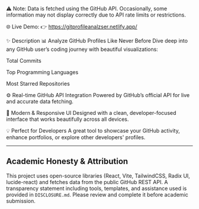 ⚠️ Note: Data is fetched using the GitHub API. Occasionally, some information may not display correctly due to API rate limits or restrictions.


🌐 Live Demo:
👉   https://gitprofileanalzser.netlify.app/

✨ Description
📊 Analyze GitHub Profiles Like Never Before
Dive deep into any GitHub user’s coding journey with beautiful visualizations:

Total Commits

Top Programming Languages

Most Starred Repositories


⚙️ Real-time GitHub API Integration
Powered by GitHub’s official API for live and accurate data fetching.

🎨 Modern & Responsive UI
Designed with a clean, developer-focused interface that works beautifully across all devices.

💡 Perfect for Developers
A great tool to showcase your GitHub activity, enhance portfolios, or explore other developers' profiles.

---

## Academic Honesty & Attribution

This project uses open-source libraries (React, Vite, TailwindCSS, Radix UI, lucide-react) and fetches data from the public GitHub REST API. A transparency statement including tools, templates, and assistance used is provided in `DISCLOSURE.md`. Please review and complete it before academic submission.
